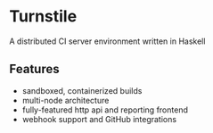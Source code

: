 # Turnstile

A distributed CI server environment written in Haskell

## Features

- sandboxed, containerized builds
- multi-node architecture
- fully-featured http api and reporting frontend
- webhook support and GitHub integrations
